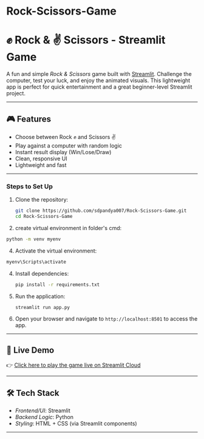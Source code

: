 # Rock-Scissors-Game
# ✊ Rock & ✌ Scissors - Streamlit Game

A fun and simple *Rock & Scissors* game built with [Streamlit](https://streamlit.io/). Challenge the computer, test your luck, and enjoy the animated visuals. This lightweight app is perfect for quick entertainment and a great beginner-level Streamlit project.

---

## 🎮 Features

- Choose between Rock ✊ and Scissors ✌
- Play against a computer with random logic
- Instant result display (Win/Lose/Draw)
- Clean, responsive UI
- Lightweight and fast

---

### Steps to Set Up
1. Clone the repository:
   ```bash
   git clone https://github.com/sdpandya007/Rock-Scissors-Game.git
   cd Rock-Scissors-Game
   ```
2. create virtual environment in folder's cmd:
```bash
python -m venv myenv
```
4. Activate the virtual environment:
```bash
myenv\Scripts\activate
``` 
4. Install dependencies:
   ```bash
   pip install -r requirements.txt
   ```
5. Run the application:
   ```bash
   streamlit run app.py
   ```
6. Open your browser and navigate to `http://localhost:8501` to access the app.

---

## 🚀 Live Demo

👉 [Click here to play the game live on Streamlit Cloud](https://rock-scissors-game.streamlit.app)

---

## 🛠 Tech Stack

- *Frontend/UI*: Streamlit
- *Backend Logic*: Python
- *Styling*: HTML + CSS (via Streamlit components)

---
